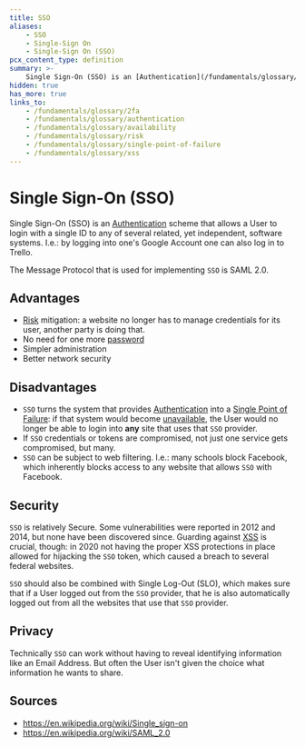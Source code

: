 ```yaml
---
title: SSO
aliases:
    - SSO
    - Single-Sign On
    - Single-Sign On (SSO)
pcx_content_type: definition
summary: >-
    Single Sign-On (SSO) is an [Authentication](/fundamentals/glossary/#authentication) scheme that allows a User to login with a single ID to any of several related, yet independent, software systems.
hidden: true
has_more: true
links_to:
    - /fundamentals/glossary/2fa
    - /fundamentals/glossary/authentication
    - /fundamentals/glossary/availability
    - /fundamentals/glossary/risk
    - /fundamentals/glossary/single-point-of-failure
    - /fundamentals/glossary/xss
---
```


# Single Sign-On (SSO)

Single Sign-On (SSO) is an [Authentication](/fundamentals/glossary/authentication) scheme that allows a User to login with a single ID to any of several related, yet independent, software systems. I.e.: by logging into one's Google Account one can also log in to Trello.

The Message Protocol that is used for implementing `SSO` is SAML 2.0.

## Advantages

-   [Risk](/fundamentals/glossary/risk) mitigation: a website no longer has to manage credentials for its user, another party is doing that.
-   No need for one more [password](/fundamentals/glossary/2fa/#passwords)
-   Simpler administration
-   Better network security

## Disadvantages

-   `SSO` turns the system that provides [Authentication](/fundamentals/glossary/authentication) into a [Single Point of Failure](/fundamentals/glossary/single-point-of-failure): if that system would become [unavailable](/fundamentals/glossary/availability), the User would no longer be able to login into **any** site that uses that `SSO` provider.
-   If `SSO` credentials or tokens are compromised, not just one service gets compromised, but many.
-   `SSO` can be subject to web filtering. I.e.: many schools block Facebook, which inherently blocks access to any website that allows `SSO` with Facebook.

## Security

`SSO` is relatively Secure. Some vulnerabilities were reported in 2012 and 2014, but none have been discovered since. Guarding against [XSS](/fundamentals/glossary/xss) is crucial, though: in 2020 not having the proper XSS protections in place allowed for hijacking the `SSO` token, which caused a breach to several federal websites.

`SSO` should also be combined with Single Log-Out (SLO), which makes sure that if a User logged out from the `SSO` provider, that he is also automatically logged out from all the websites that use that `SSO` provider.

## Privacy

Technically `SSO` can work without having to reveal identifying information like an Email Address. But often the User isn't given the choice what information he wants to share.

## Sources

-   https://en.wikipedia.org/wiki/Single_sign-on
-   https://en.wikipedia.org/wiki/SAML_2.0
